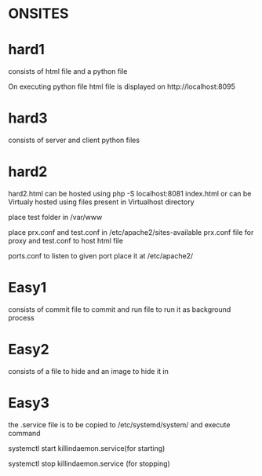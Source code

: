 # ONSITES

# hard1

consists of html file and a python file 

On executing python file html file is displayed on http://localhost:8095 

# hard3

consists of server and client python files

# hard2

hard2.html can be hosted using php -S localhost:8081 index.html 
or can be Virtualy hosted using files present in Virtualhost directory 

place test folder in /var/www

place prx.conf and test.conf in /etc/apache2/sites-available
prx.conf file for proxy and test.conf to host html file

ports.conf to listen to given port place it at /etc/apache2/

# Easy1

consists of commit file to commit and run file to run it as background process

# Easy2

consists of a file to hide and an image to hide it in 

# Easy3

the .service file is to be copied to /etc/systemd/system/ and execute command 


systemctl start killindaemon.service(for starting)


systemctl stop killindaemon.service (for stopping) 
